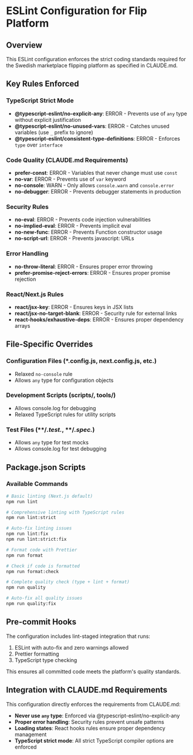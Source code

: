 # ESLint Configuration for Flip Platform

## Overview
This ESLint configuration enforces the strict coding standards required for the Swedish marketplace flipping platform as specified in CLAUDE.md.

## Key Rules Enforced

### TypeScript Strict Mode
- **@typescript-eslint/no-explicit-any**: ERROR - Prevents use of `any` type without explicit justification
- **@typescript-eslint/no-unused-vars**: ERROR - Catches unused variables (use `_` prefix to ignore)
- **@typescript-eslint/consistent-type-definitions**: ERROR - Enforces `type` over `interface`

### Code Quality (CLAUDE.md Requirements)
- **prefer-const**: ERROR - Variables that never change must use `const`
- **no-var**: ERROR - Prevents use of `var` keyword
- **no-console**: WARN - Only allows `console.warn` and `console.error`
- **no-debugger**: ERROR - Prevents debugger statements in production

### Security Rules
- **no-eval**: ERROR - Prevents code injection vulnerabilities
- **no-implied-eval**: ERROR - Prevents implicit eval
- **no-new-func**: ERROR - Prevents Function constructor usage
- **no-script-url**: ERROR - Prevents javascript: URLs

### Error Handling
- **no-throw-literal**: ERROR - Ensures proper error throwing
- **prefer-promise-reject-errors**: ERROR - Ensures proper promise rejection

### React/Next.js Rules
- **react/jsx-key**: ERROR - Ensures keys in JSX lists
- **react/jsx-no-target-blank**: ERROR - Security rule for external links
- **react-hooks/exhaustive-deps**: ERROR - Ensures proper dependency arrays

## File-Specific Overrides

### Configuration Files (*.config.js, next.config.js, etc.)
- Relaxed `no-console` rule
- Allows `any` type for configuration objects

### Development Scripts (scripts/**, tools/**)
- Allows console.log for debugging
- Relaxed TypeScript rules for utility scripts

### Test Files (**/*.test.*, **/*.spec.*)
- Allows `any` type for test mocks
- Allows console.log for test debugging

## Package.json Scripts

### Available Commands
```bash
# Basic linting (Next.js default)
npm run lint

# Comprehensive linting with TypeScript rules
npm run lint:strict

# Auto-fix linting issues
npm run lint:fix
npm run lint:strict:fix

# Format code with Prettier
npm run format

# Check if code is formatted
npm run format:check

# Complete quality check (type + lint + format)
npm run quality

# Auto-fix all quality issues
npm run quality:fix
```

## Pre-commit Hooks

The configuration includes lint-staged integration that runs:
1. ESLint with auto-fix and zero warnings allowed
2. Prettier formatting
3. TypeScript type checking

This ensures all committed code meets the platform's quality standards.

## Integration with CLAUDE.md Requirements

This configuration directly enforces the requirements from CLAUDE.md:
- **Never use `any` type**: Enforced via @typescript-eslint/no-explicit-any
- **Proper error handling**: Security rules prevent unsafe patterns
- **Loading states**: React hooks rules ensure proper dependency management
- **TypeScript strict mode**: All strict TypeScript compiler options are enforced